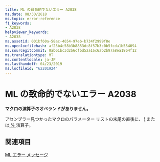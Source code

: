 ```yaml
---
title: ML の致命的でないエラー A2038
ms.date: 08/30/2018
ms.topic: error-reference
f1_keywords:
- A2038
helpviewer_keywords:
- A2038
ms.assetid: 001bf60a-58ac-4654-97eb-b734f2999f8e
ms.openlocfilehash: af25b4c58b3b8853dc8f57b3c0b5fcda1b554094
ms.sourcegitcommit: 0ab61bc3d2b6cfbd52a16c6ab2b97a8ea1864f12
ms.translationtype: MT
ms.contentlocale: ja-JP
ms.lasthandoff: 04/23/2019
ms.locfileid: "62201924"
---
```

# <a name="ml-nonfatal-error-a2038"></a>ML の致命的でないエラー A2038

**マクロの演算子のオペランドがありません。**

アセンブラー見つかったマクロのパラメーター リストの末尾の直後に、 [!](../../assembler/masm/operator-logical-not-masm-run-time.md) または[ % ](../../assembler/masm/operator-percent.md)演算子。

## <a name="see-also"></a>関連項目

[ML エラー メッセージ](../../assembler/masm/ml-error-messages.md)<br/>